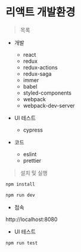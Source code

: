 # 리액트 개발환경

> 목록
* 개발
    * react
    * redux
    * redux-actions
    * redux-saga
    * immer
    * babel
    * styled-components
    * webpack
    * webpack-dev-server

* UI 테스트
    * cypress

* 코드
    * eslint
    * prettier


> 설치 및 실행

```javascript
npm install
```

```javascript
npm run dev
```

* 접속

http://localhost:8080

* UI 테스트  
```javascript
npm run test
```



